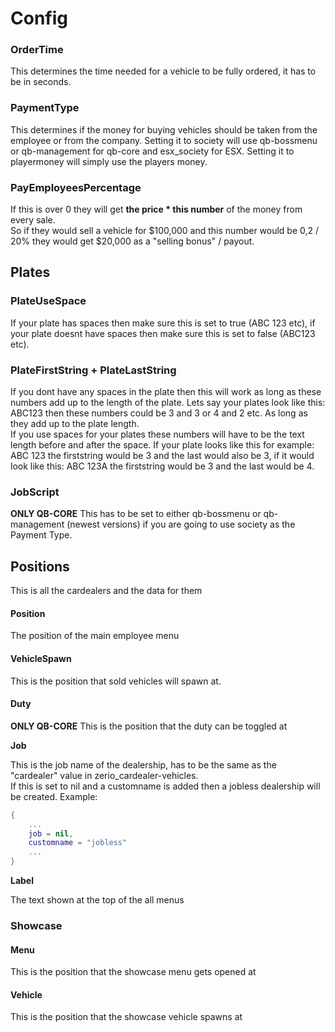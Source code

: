 # Config

### OrderTime

This determines the time needed for a vehicle to be fully ordered, it has to be in seconds.

### PaymentType

This determines if the money for buying vehicles should be taken from the employee or from the company. Setting it to society will use qb-bossmenu or qb-management for qb-core and esx\_society for ESX. Setting it to playermoney will simply use the players money.

### PayEmployeesPercentage

If this is over 0 they will get **the price \* this number** of the money from every sale.\
So if they would sell a vehicle for $100,000 and this number would be 0,2 / 20% they would get $20,000 as a "selling bonus" / payout.

## Plates

### PlateUseSpace

If your plate has spaces then make sure this is set to true (ABC 123 etc), if your plate doesnt have spaces then make sure this is set to false (ABC123 etc).

### PlateFirstString + PlateLastString

If you dont have any spaces in the plate then this will work as long as these numbers add up to the length of the plate. Lets say your plates look like this: ABC123 then these numbers could be 3 and 3 or 4 and 2 etc. As long as they add up to the plate length.\
If you use spaces for your plates these numbers will have to be the text length before and after the space. If your plate looks like this for example: ABC 123 the firststring would be 3 and the last would also be 3, if it would look like this: ABC 123A the firststring would be 3 and the last would be 4.

### JobScript

**ONLY QB-CORE** This has to be set to either qb-bossmenu or qb-management (newest versions) if you are going to use society as the Payment Type.

## Positions

This is all the cardealers and the data for them

#### Position

The position of the main employee menu

#### VehicleSpawn

This is the position that sold vehicles will spawn at.

#### Duty

**ONLY QB-CORE** This is the position that the duty can be toggled at

**Job**

This is the job name of the dealership, has to be the same as the "cardealer" value in zerio\_cardealer-vehicles.\
If this is set to nil and a customname is added then a jobless dealership will be created. Example:

```lua
{
    ...
    job = nil,
    customname = "jobless"
    ...
}
```

**Label**

The text shown at the top of the all menus

### Showcase

#### Menu

This is the position that the showcase menu gets opened at

#### Vehicle

This is the position that the showcase vehicle spawns at

